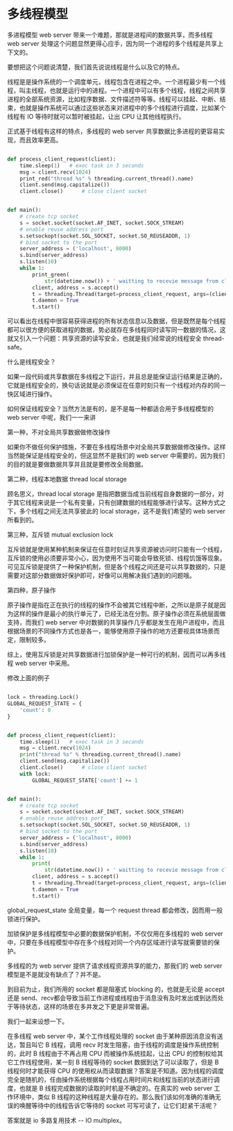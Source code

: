 # 多线程模型

多进程模型 web server 带来一个难题，那就是进程间的数据共享，而多线程 web server 处理这个问题显然更得心应手，因为同一个进程的多个线程是共享上下文的。

要想把这个问题说清楚，我们首先说说线程是什么以及它的特点。

线程是是操作系统的一个调度单元，线程包含在进程之中。一个进程最少有一个线程，叫主线程，也就是运行中的进程。一个进程中可以有多个线程，线程之间共享进程的全部系统资源，比如程序数据、文件描述符等等。线程可以挂起、中断、结束，也就是操作系统可以通过这些状态来对进程中的多个线程进行调度，比如某个线程有 IO 等待时就可以暂时被挂起，让出 CPU 让其他线程执行。

正式基于线程有这样的特点，多线程的 web server 共享数据比多进程的更容易实现，而且效率更高。

```python

def process_client_request(client):
    time.sleep(1)   # exec task in 3 seconds
    msg = client.recv(1024)
    print_red("thread %s" % threading.current_thread().name)
    client.send(msg.capitalize())
    client.close()      # close client socket


def main():
    # create tcp socket
    s = socket.socket(socket.AF_INET, socket.SOCK_STREAM)
    # enable reuse address port
    s.setsockopt(socket.SOL_SOCKET, socket.SO_REUSEADDR, 1)
    # bind socket to the port
    server_address = ('localhost', 8000)
    s.bind(server_address)
    s.listen(10)
    while 1:
        print_green(
            str(datetime.now()) + ' waitting to recevie message from client')
        client, address = s.accept()
        t = threading.Thread(target=process_client_request, args=(client,))
        t.daemon = True
        t.start()
```

可以看出在线程中很容易获得进程的所有状态信息以及数据，但是既然是每个线程都可以很方便的获取进程的数据，势必就存在多线程同时读写同一数据的情况，这就又引入一个问题：共享资源的读写安全，也就是我们经常说的线程安全 thread-safe。

什么是线程安全？

如果一段代码或共享数据在多线程之下运行，并且总是能保证运行结果是正确的，它就是线程安全的，换句话说就是必须保证在任意时刻只有一个线程对内存的同一快区域进行操作。

如何保证线程安全？当然方法是有的，是不是每一种都适合用于多线程模型的 web server 中呢，我们一一来讲

第一种，不对全局共享数据做修改操作

如果你不做任何保护措施，不要在多线程场景中对全局共享数据做修改操作。这样当然能保证是线程安全的，但这显然不是我们的 web server 中需要的，因为我们的目的就是要做数据共享并且就是要修改全局数据。


第二种，线程本地数据 thread local storage

顾名思义，thread local storage 是指把数据当成当前线程自身数据的一部分，对于其它线程来说是一个私有变量，只有创建数据的线程能够进行读写。这种方式之下，多个线程之间无法共享彼此的 local storage，这不是我们希望的 web server 所看到的。

第三种，互斥锁 mutual exclusion lock

互斥锁就是使用某种机制来保证在任意时刻证共享资源被访问时只能有一个线程，互斥锁的使用必须要非常小心，因为使用不当可能会导致死锁、线程饥饿等现象。可见互斥锁是提供了一种保护机制，但是各个线程之间还是可以共享数据的，只是需要对这部分数据做好保护即可，好像可以用解决我们遇到的问题哦。

第四种，原子操作

原子操作是指在正在执行的线程的操作不会被其它线程中断，之所以是原子就是因为这样的操作是最小的执行单元了，已经无法在分割。原子操作必须在系统层面做支持，而我们 web server 中对数据的共享操作几乎都是发生在用户进程中，而且根据场景的不同操作方式也是各一，能够使用原子操作的地方还要视具体场景而定，限制较多。

综上，使用互斥锁是对共享数据进行加锁保护是一种可行的机制，因而可以再多线程 web server 中采用。

修改上面的例子

```python

lock = threading.Lock()
GLOBAL_REQUEST_STATE = {
    'count': 0
}


def process_client_request(client):
    time.sleep(1)   # exec task in 3 seconds
    msg = client.recv(1024)
    print("thread %s" % threading.current_thread().name)
    client.send(msg.capitalize())
    client.close()      # close client socket
    with lock:
        GLOBAL_REQUEST_STATE['count'] += 1


def main():
    # create tcp socket
    s = socket.socket(socket.AF_INET, socket.SOCK_STREAM)
    # enable reuse address port
    s.setsockopt(socket.SOL_SOCKET, socket.SO_REUSEADDR, 1)
    # bind socket to the port
    server_address = ('localhost', 8000)
    s.bind(server_address)
    s.listen(10)
    while 1:
        print(
            str(datetime.now()) + ' waitting to recevie message from client')
        client, address = s.accept()
        t = threading.Thread(target=process_client_request, args=(client,))
        t.daemon = True
        t.start()

```

global_request_state 全局变量，每一个 request thread 都会修改，因而用一般锁进行保护。

加锁保护是多线程模型中必要的数据保护机制，不仅仅用在多线程的 web server 中，只要在多线程模型中存在多个线程对同一个内存区域进行读写就需要锁的保护。


多线程的为 web server 提供了请求线程资源共享的能力，那我们的 web server 模型是不是就没有缺点了？并不是。

到目前为止，我们所用的 socket 都是阻塞式 blocking 的，也就是无论是 accept 还是 send、recv都会导致当前工作进程或线程由于消息没有及时发出或到达而处于等待状态，这样的场景在多并发之下更是非常普遍。

我们一起来设想一下。

在多线程 web server 中，某个工作线程处理的 socket 由于某种原因消息没有送达，暂且叫它 B 线程，调用 recv 时发生阻塞，由于线程的调度是操作系统控制的，此时 B 线程由于不再占用 CPU 而被操作系统挂起，让出 CPU 的控制权给其它工作线程使用，某一刻 B 线程等待的 socket 数据到达了可以读取了，但是 B 线程何时才能获得 CPU 的使用权从而读取数据？答案是不知道。因为线程的调度完全是随机的，任由操作系统根据每个线程占用时间片和线程当前的状态进行调度，也就是 B 线程完成数据的读取的时机是不确定的。在真实的 web server 工作环境中，类似 B 线程的这种线程是大量存在的。那么我们该如何准确的准确无误的唤醒等待中的线程告诉它等待的 socket 可写可读了，让它们赶紧干活呢？

答案就是 io 多路复用技术 -- IO multiplex。